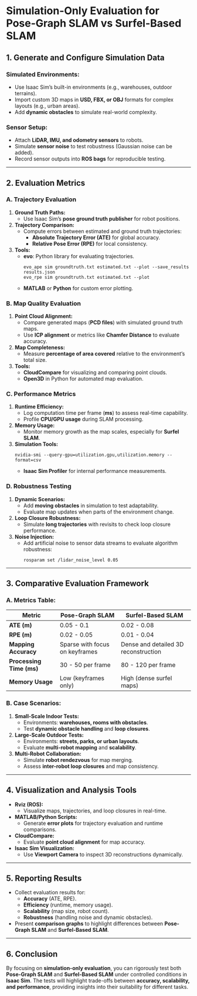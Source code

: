 # Simulation-Only Evaluation for Pose-Graph SLAM vs Surfel-Based SLAM

## 1. Generate and Configure Simulation Data

### **Simulated Environments:**
- Use Isaac Sim’s built-in environments (e.g., warehouses, outdoor terrains).
- Import custom 3D maps in **USD, FBX, or OBJ** formats for complex layouts (e.g., urban areas).
- Add **dynamic obstacles** to simulate real-world complexity.

### **Sensor Setup:**
- Attach **LiDAR, IMU, and odometry sensors** to robots.
- Simulate **sensor noise** to test robustness (Gaussian noise can be added).
- Record sensor outputs into **ROS bags** for reproducible testing.

---

## 2. Evaluation Metrics

### **A. Trajectory Evaluation**
1. **Ground Truth Paths:**
   - Use Isaac Sim’s **pose ground truth publisher** for robot positions.
2. **Trajectory Comparison:**
   - Compute errors between estimated and ground truth trajectories:
     - **Absolute Trajectory Error (ATE)** for global accuracy.
     - **Relative Pose Error (RPE)** for local consistency.
3. **Tools:**
   - **evo**: Python library for evaluating trajectories.
     ```
     evo_ape sim groundtruth.txt estimated.txt --plot --save_results results.json
     evo_rpe sim groundtruth.txt estimated.txt --plot
     ```
   - **MATLAB** or **Python** for custom error plotting.

### **B. Map Quality Evaluation**
1. **Point Cloud Alignment:**
   - Compare generated maps (**PCD files**) with simulated ground truth maps.
   - Use **ICP alignment** or metrics like **Chamfer Distance** to evaluate accuracy.
2. **Map Completeness:**
   - Measure **percentage of area covered** relative to the environment’s total size.
3. **Tools:**
   - **CloudCompare** for visualizing and comparing point clouds.
   - **Open3D** in Python for automated map evaluation.

### **C. Performance Metrics**
1. **Runtime Efficiency:**
   - Log computation time per frame (**ms**) to assess real-time capability.
   - Profile **CPU/GPU usage** during SLAM processing.
2. **Memory Usage:**
   - Monitor memory growth as the map scales, especially for **Surfel SLAM**.
3. **Simulation Tools:**
   ```
   nvidia-smi --query-gpu=utilization.gpu,utilization.memory --format=csv
   ```
   - **Isaac Sim Profiler** for internal performance measurements.

### **D. Robustness Testing**
1. **Dynamic Scenarios:**
   - Add **moving obstacles** in simulation to test adaptability.
   - Evaluate map updates when parts of the environment change.
2. **Loop Closure Robustness:**
   - Simulate **long trajectories** with revisits to check loop closure performance.
3. **Noise Injection:**
   - Add artificial noise to sensor data streams to evaluate algorithm robustness:
     ```
     rosparam set /lidar_noise_level 0.05
     ```

---

## 3. Comparative Evaluation Framework

### **A. Metrics Table:**
| **Metric**               | **Pose-Graph SLAM**                     | **Surfel-Based SLAM**                     |
|--------------------------|-----------------------------------------|-------------------------------------------|
| **ATE (m)**              | 0.05 - 0.1                              | 0.02 - 0.08                                |
| **RPE (m)**              | 0.02 - 0.05                             | 0.01 - 0.04                                |
| **Mapping Accuracy**     | Sparse with focus on keyframes          | Dense and detailed 3D reconstruction      |
| **Processing Time (ms)** | 30 - 50 per frame                       | 80 - 120 per frame                        |
| **Memory Usage**         | Low (keyframes only)                    | High (dense surfel maps)                  |

### **B. Case Scenarios:**
1. **Small-Scale Indoor Tests:**
   - Environments: **warehouses, rooms with obstacles**.
   - Test **dynamic obstacle handling** and **loop closures**.
2. **Large-Scale Outdoor Tests:**
   - Environments: **streets, parks, or urban layouts**.
   - Evaluate **multi-robot mapping** and **scalability**.
3. **Multi-Robot Collaboration:**
   - Simulate **robot rendezvous** for map merging.
   - Assess **inter-robot loop closures** and map consistency.

---

## 4. Visualization and Analysis Tools
- **Rviz (ROS):**
  - Visualize maps, trajectories, and loop closures in real-time.
- **MATLAB/Python Scripts:**
  - Generate **error plots** for trajectory evaluation and runtime comparisons.
- **CloudCompare:**
  - Evaluate **point cloud alignment** for map accuracy.
- **Isaac Sim Visualization:**
  - Use **Viewport Camera** to inspect 3D reconstructions dynamically.

---

## 5. Reporting Results
- Collect evaluation results for:
  - **Accuracy** (ATE, RPE).
  - **Efficiency** (runtime, memory usage).
  - **Scalability** (map size, robot count).
  - **Robustness** (handling noise and dynamic obstacles).
- Present **comparison graphs** to highlight differences between **Pose-Graph SLAM** and **Surfel-Based SLAM**.

---

## 6. Conclusion
By focusing on **simulation-only evaluation**, you can rigorously test both **Pose-Graph SLAM** and **Surfel-Based SLAM** under controlled conditions in **Isaac Sim**. The tests will highlight trade-offs between **accuracy, scalability, and performance**, providing insights into their suitability for different tasks.

